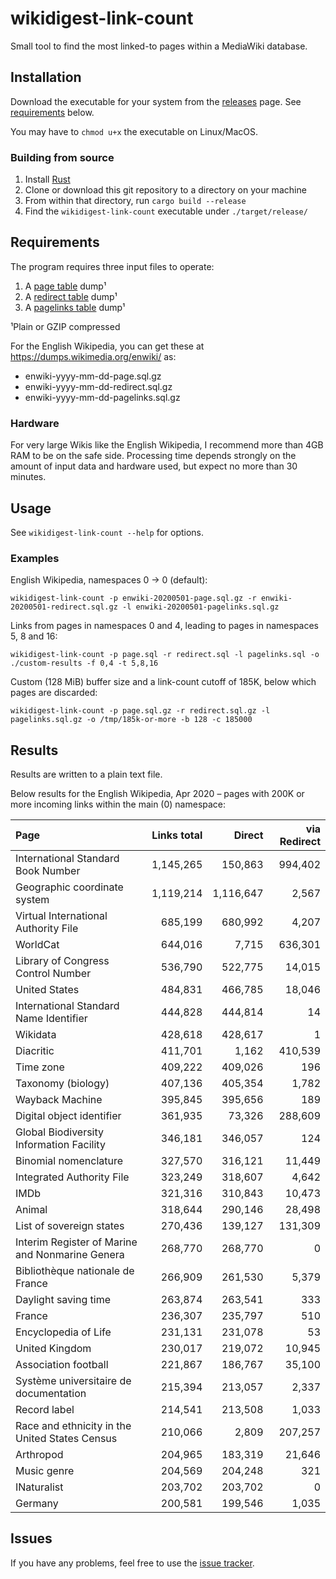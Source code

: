 # wikidigest-link-count

Small tool to find the most linked-to pages within a MediaWiki database.

## Installation

Download the executable for your system from the [releases](https://github.com/adrian5/wikidigest-link-count/releases/latest) page.
See [requirements](#requirements) below.

You may have to `chmod u+x` the executable on Linux/MacOS.

### Building from source

1. Install [Rust](https://www.rust-lang.org/tools/install)
2. Clone or download this git repository to a directory on your machine
3. From within that directory, run `cargo build --release`
4. Find the `wikidigest-link-count` executable under `./target/release/`

## Requirements

The program requires three input files to operate:

1. A [page table](https://www.mediawiki.org/wiki/Manual:Page_table) dump¹
2. A [redirect table](https://www.mediawiki.org/wiki/Manual:Redirect_table) dump¹
3. A [pagelinks table](https://www.mediawiki.org/wiki/Manual:Pagelinks_table) dump¹

¹Plain or GZIP compressed

For the English Wikipedia, you can get these at <https://dumps.wikimedia.org/enwiki/> as:

* enwiki-yyyy-mm-dd-page.sql.gz
* enwiki-yyyy-mm-dd-redirect.sql.gz
* enwiki-yyyy-mm-dd-pagelinks.sql.gz

### Hardware

For very large Wikis like the English Wikipedia, I recommend more than 4GB RAM to be on the safe
side. Processing time depends strongly on the amount of input data and hardware used, but expect
no more than 30 minutes.

## Usage

See `wikidigest-link-count --help` for options.

### Examples

English Wikipedia, namespaces 0 → 0 (default):

```
wikidigest-link-count -p enwiki-20200501-page.sql.gz -r enwiki-20200501-redirect.sql.gz -l enwiki-20200501-pagelinks.sql.gz
```

Links from pages in namespaces 0 and 4, leading to pages in namespaces 5, 8 and 16:

```
wikidigest-link-count -p page.sql -r redirect.sql -l pagelinks.sql -o ./custom-results -f 0,4 -t 5,8,16
```

Custom (128 MiB) buffer size and a link-count cutoff of 185K, below which pages are discarded:

```
wikidigest-link-count -p page.sql.gz -r redirect.sql.gz -l pagelinks.sql.gz -o /tmp/185k-or-more -b 128 -c 185000
```

## Results

Results are written to a plain text file.

Below results for the English Wikipedia, Apr 2020 – pages with 200K or more incoming links
within the main (0) namespace:

| Page                                            | Links total | Direct    | via Redirect |
| :---------------------------------------------- | ----------: | --------: | -----------: |
| International Standard Book Number              | 1,145,265   | 150,863   | 994,402      |
| Geographic coordinate system                    | 1,119,214   | 1,116,647 | 2,567        |
| Virtual International Authority File            | 685,199     | 680,992   | 4,207        |
| WorldCat                                        | 644,016     | 7,715     | 636,301      |
| Library of Congress Control Number              | 536,790     | 522,775   | 14,015       |
| United States                                   | 484,831     | 466,785   | 18,046       |
| International Standard Name Identifier          | 444,828     | 444,814   | 14           |
| Wikidata                                        | 428,618     | 428,617   | 1            |
| Diacritic                                       | 411,701     | 1,162     | 410,539      |
| Time zone                                       | 409,222     | 409,026   | 196          |
| Taxonomy (biology)                              | 407,136     | 405,354   | 1,782        |
| Wayback Machine                                 | 395,845     | 395,656   | 189          |
| Digital object identifier                       | 361,935     | 73,326    | 288,609      |
| Global Biodiversity Information Facility        | 346,181     | 346,057   | 124          |
| Binomial nomenclature                           | 327,570     | 316,121   | 11,449       |
| Integrated Authority File                       | 323,249     | 318,607   | 4,642        |
| IMDb                                            | 321,316     | 310,843   | 10,473       |
| Animal                                          | 318,644     | 290,146   | 28,498       |
| List of sovereign states                        | 270,436     | 139,127   | 131,309      |
| Interim Register of Marine and Nonmarine Genera | 268,770     | 268,770   | 0            |
| Bibliothèque nationale de France                | 266,909     | 261,530   | 5,379        |
| Daylight saving time                            | 263,874     | 263,541   | 333          |
| France                                          | 236,307     | 235,797   | 510          |
| Encyclopedia of Life                            | 231,131     | 231,078   | 53           |
| United Kingdom                                  | 230,017     | 219,072   | 10,945       |
| Association football                            | 221,867     | 186,767   | 35,100       |
| Système universitaire de documentation          | 215,394     | 213,057   | 2,337        |
| Record label                                    | 214,541     | 213,508   | 1,033        |
| Race and ethnicity in the United States Census  | 210,066     | 2,809     | 207,257      |
| Arthropod                                       | 204,965     | 183,319   | 21,646       |
| Music genre                                     | 204,569     | 204,248   | 321          |
| INaturalist                                     | 203,702     | 203,702   | 0            |
| Germany                                         | 200,581     | 199,546   | 1,035        |

## Issues

If you have any problems, feel free to use the [issue tracker](https://github.com/adrian5/wikidigest-link-count/issues).
